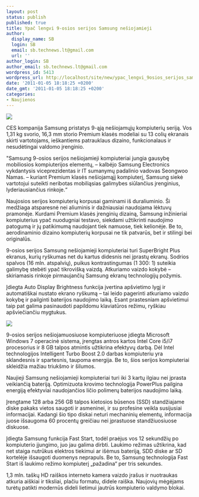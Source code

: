 ```yaml
---
layout: post
status: publish
published: true
title: Ypač lengvi 9-osios serijos Samsung nešiojamieji
author:
  display_name: SB
  login: SB
  email: sb.technews.lt@gmail.com
  url: ''
author_login: SB
author_email: sb.technews.lt@gmail.com
wordpress_id: 5413
wordpress_url: http://localhost/site/new/ypac_lengvi_9osios_serijos_samsung_nesiojamieji/
date: '2011-01-05 18:18:25 +0200'
date_gmt: '2011-01-05 18:18:25 +0200'
categories:
- Naujienos
---
```

<div class="imgright"><img src="http://technews.lt/upload/9series.jpg"  /></div>
<p>CES kompanija Samsung pristatys 9-ąją nešiojamųjų kompiuterių seriją. Vos 1,31 kg svorio, 16,3 mm storio Premium klasės modeliai su 13 colių ekranais skirti vartotojams, ieškantiems patrauklaus dizaino, funkcionalaus ir nesudėtingai valdomo įrenginio. </p>
<p>"Samsung 9-osios serijos nešiojamieji kompiuteriai jungia gausybę mobiliosios kompiuterijos elementų, –  kalbėjo Samsung Electronics vykdantysis viceprezidentas ir IT sumanymų padalinio vadovas Seongwoo Namas. – kuriant Premium klasės nešiojamąjį kompiuterį, Samsung siekė vartotojui suteikti neribotas mobiliąsias galimybes siūlančius  įrenginius, lyderiausiančius rinkoje.“ </p>
<p>Naujosios serijos kompiuterių korpusai gaminami iš duraliuminio. Ši medžiaga atsparesnė nei aliuminis ir dažniausiai naudojama lėktuvų pramonėje. Kurdami Premium klasės įrenginių dizainą, Samsung inžinieriai kompiuterius ypač nuodugniai testavo, siekdami užtikrinti naudojimo patogumą ir jų patikimumą naudojant tiek namuose, tiek kelionėje. Be to, aerodinaminio dizaino kompiuterių korpusai ne tik patvarūs, bet ir stilingi bei originalūs.  </p>
<p>9-osios serijos Samsung nešiojamieji kompiuteriai turi SuperBright Plus ekranus, kurių ryškumas net du kartus didesnis nei įprastų ekranų. Sodrios spalvos (16 mln. atspalvių), puikus kontrastingumas (1 300: 1) suteikia galimybę stebėti ypač tikrovišką vaizdą. Atkuriamo vaizdo kokybė – skiriamasis rinkoje pirmaujančių Samsung ekranų technologijų požymis. </p>
<p>Įdiegta Auto Display Brightness funkcija įvertina apšvietimo lygį ir automatiškai nustato ekrano ryškumą – tai leido pagerinti atkuriamo vaizdo kokybę ir pailginti baterijos naudojimo laiką. Esant prastesniam apšvietimui taip pat galima pasinaudoti papildomu klaviatūros režimu, ryškiau apšviečiančiu mygtukus. </p>
<p><img src="http://technews.lt/upload/9 series.jpg" /></p>
<p>9-osios serijos nešiojamuosiuose kompiuteriuose įdiegta Microsoft Windows 7 operacinė sistema, įrengtas antros kartos Intel Core i5/i7 procesorius ir 8 GB talpos atmintis užtikrina efektyvų darbą. Dėl Intel technologijos Intelligent Turbo Boost 2.0 darbas kompiuteriu yra sklandesnis ir spartesnis, taupoma energija. Be to, šios serijos kompiuteriai skleidžia mažiau triukšmo ir šilumos.</p>
<p>Naujieji Samsung nešiojamieji kompiuteriai turi iki 3 kartų ilgiau nei įprasta veikiančią bateriją. Optimizuota krovimo technologija PowerPlus pailgina energiją efektyviai naudojančios ličio polimerų baterijos naudojimo laiką. </p>
<p>Įrengtame 128 arba 256 GB talpos kietosios būsenos (SSD) standžiajame diske pakaks vietos saugoti ir asmeninei, ir su profesine veikla susijusiai informacijai. Kadangi šio tipo diskai neturi mechaninių elementų, informacija juose išsaugoma 60 procentų greičiau nei įprastuose standžiuosiuose diskuose.</p>
<p>Įdiegta Samsung funkcija Fast Start, todėl praėjus vos 12 sekundžių po kompiuterio įjungimo, juo jau galima dirbti. Laukimo režimas užtikrina, kad net staiga nutrūkus elektros tiekimui ar išėmus bateriją, SDD diske ar SD kortelėje išsaugoti duomenys neprapuls. Be to, Samsung technologija Fast Start iš laukimo režimo kompiuterį „pažadina“ per tris sekundes. </p>
<p>1,3 mln. taškų HD raiškos interneto kamera vaizdo įrašus ir nuotraukas atkuria aiškiai ir tiksliai, plačiu formatu, didele raiška. Naujovių mėgėjams turėtų patikti modernūs dideli lietimui jautrūs kompiuterio valdymo blokai.<br /></p>
